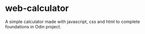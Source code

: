 # web-calculator
A simple calculator made with javascript, css and html to complete foundations in Odin project.
